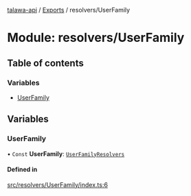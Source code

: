 [talawa-api](../README.md) / [Exports](../modules.md) / resolvers/UserFamily

# Module: resolvers/UserFamily

## Table of contents

### Variables

- [UserFamily](resolvers_UserFamily.md#userfamily)

## Variables

### UserFamily

• `Const` **UserFamily**: [`UserFamilyResolvers`](types_generatedGraphQLTypes.md#userfamilyresolvers)

#### Defined in

[src/resolvers/UserFamily/index.ts:6](https://github.com/PalisadoesFoundation/talawa-api/blob/e5f7a9d/src/resolvers/UserFamily/index.ts#L6)
